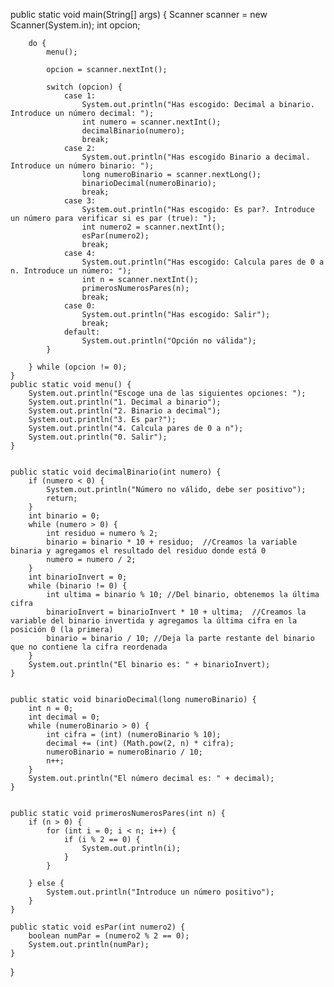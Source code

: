 public static void main(String[] args) {
        Scanner scanner = new Scanner(System.in);
        int opcion;

        do {
            menu();

            opcion = scanner.nextInt();

            switch (opcion) {
                case 1:
                    System.out.println("Has escogido: Decimal a binario. Introduce un número decimal: ");
                    int numero = scanner.nextInt();
                    decimalBinario(numero);
                    break;
                case 2:
                    System.out.println("Has escogido Binario a decimal. Introduce un número binario: ");
                    long numeroBinario = scanner.nextLong();
                    binarioDecimal(numeroBinario);
                    break;
                case 3:
                    System.out.println("Has escogido: Es par?. Introduce un número para verificar si es par (true): ");
                    int numero2 = scanner.nextInt();
                    esPar(numero2);
                    break;
                case 4:
                    System.out.println("Has escogido: Calcula pares de 0 a n. Introduce un número: ");
                    int n = scanner.nextInt();
                    primerosNumerosPares(n);
                    break;
                case 0:
                    System.out.println("Has escogido: Salir");
                    break;
                default:
                    System.out.println("Opción no válida");
            }

        } while (opcion != 0);
    }
    public static void menu() {
        System.out.println("Escoge una de las siguientes opciones: ");
        System.out.println("1. Decimal a binario");
        System.out.println("2. Binario a decimal");
        System.out.println("3. Es par?");
        System.out.println("4. Calcula pares de 0 a n");
        System.out.println("0. Salir");
    }


    public static void decimalBinario(int numero) {
        if (numero < 0) {
            System.out.println("Número no válido, debe ser positivo");
            return;
        }
        int binario = 0;
        while (numero > 0) {
            int residuo = numero % 2;
            binario = binario * 10 + residuo;  //Creamos la variable binaria y agregamos el resultado del residuo donde está 0
            numero = numero / 2;
        }
        int binarioInvert = 0;
        while (binario != 0) {
            int ultima = binario % 10; //Del binario, obtenemos la última cifra
            binarioInvert = binarioInvert * 10 + ultima;  //Creamos la variable del binario invertida y agregamos la última cifra en la posición 0 (la primera)
            binario = binario / 10; //Deja la parte restante del binario que no contiene la cifra reordenada
        }
        System.out.println("El binario es: " + binarioInvert);
    }


    public static void binarioDecimal(long numeroBinario) {
        int n = 0;
        int decimal = 0;
        while (numeroBinario > 0) {
            int cifra = (int) (numeroBinario % 10);
            decimal += (int) (Math.pow(2, n) * cifra);
            numeroBinario = numeroBinario / 10;
            n++;
        }
        System.out.println("El número decimal es: " + decimal);
    }


    public static void primerosNumerosPares(int n) {
        if (n > 0) {
            for (int i = 0; i < n; i++) {
                if (i % 2 == 0) {
                    System.out.println(i);
                }
            }

        } else {
            System.out.println("Introduce un número positivo");
        }
    }

    public static void esPar(int numero2) {
        boolean numPar = (numero2 % 2 == 0);
        System.out.println(numPar);
    }
}
